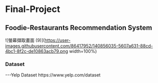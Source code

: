 # Final-Project
<h2>Foodie-Restaurants Recommendation System</h2>


![螢幕擷取畫面 (9)](https://user-images.githubusercontent.com/86417952/140856035-5607a631-88cd-4bc1-8f2c-de10863acb79.png width=100%)

<h3>Dataset</h3>
---Yelp Dataset
https://www.yelp.com/dataset

